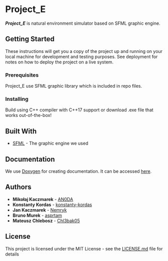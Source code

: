 # Project_E

***Project_E*** is natural environment simulator based on SFML graphic engine.

## Getting Started

These instructions will get you a copy of the project up and running on your local machine for development and testing purposes. See deployment for notes on how to deploy the project on a live system.

### Prerequisites

Project_E use SFML graphic library which is included in repo files.

### Installing

Build using C++ compiler with C++17 support or download .exe file that works out-of-the-box!

## Built With

* [SFML](https://www.sfml-dev.org/) - The graphic engine we used

## Documentation

We use [Doxygen](https://www.doxygen.nl/) for creating documentation. It can be accessed [here](https://an0da.github.io/Project_E/).

## Authors

* **Mikołaj Kaczmarek**  - [AN0DA](https://github.com/AN0DA)
* **Konstanty Kordas** - [konstanty-kordas](https://github.com/konstanty-kordas)
* **Jan Kaczmarek** - [Nemryk](https://github.com/Nemryk)
* **Bruno Murek** - [asprtam](https://github.com/asprtam)
* **Mateusz Chlebosz** - [Chl3bak05](https://github.com/Chl3bak05)

## License

This project is licensed under the MIT License - see the [LICENSE.md](LICENSE.md) file for details
